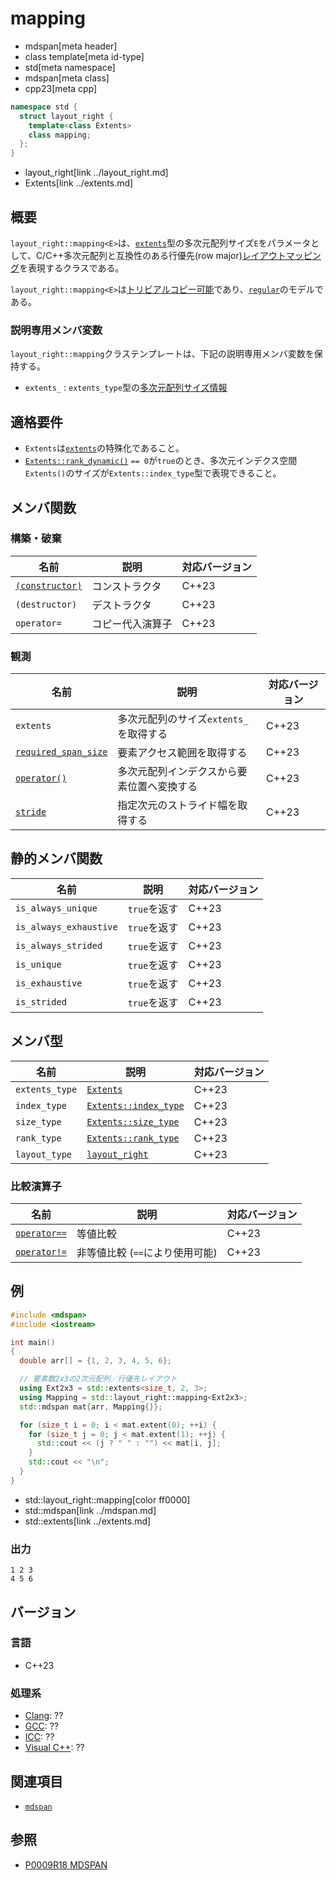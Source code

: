 # mapping
* mdspan[meta header]
* class template[meta id-type]
* std[meta namespace]
* mdspan[meta class]
* cpp23[meta cpp]

```cpp
namespace std {
  struct layout_right {
    template<class Extents>
    class mapping;
  };
}
```
* layout_right[link ../layout_right.md]
* Extents[link ../extents.md]

## 概要
`layout_right::mapping<E>`は、[`extents`](../extents.md)型の多次元配列サイズ`E`をパラメータとして、C/C++多次元配列と互換性のある行優先(row major)[レイアウトマッピング](../LayoutMapping.md)を表現するクラスである。

`layout_right::mapping<E>`は[トリビアルコピー可能](/reference/type_traits/is_trivially_copyable.md)であり、[`regular`](/reference/concepts/regular.md)のモデルである。

### 説明専用メンバ変数
`layout_right::mapping`クラステンプレートは、下記の説明専用メンバ変数を保持する。

- `extents_` : `extents_type`型の[多次元配列サイズ情報](../extents.md)


## 適格要件
- `Extents`は[`extents`](../extents.md)の特殊化であること。
- [`Extents::rank_dynamic()`](../extents/rank_dynamic.md) `== 0`が`true`のとき、多次元インデクス空間`Extents()`のサイズが`Extents::index_type`型で表現できること。


## メンバ関数
### 構築・破棄

| 名前 | 説明 | 対応バージョン |
|------|------|----------------|
| [`(constructor)`](mapping/op_constructor.md) | コンストラクタ | C++23 |
| `(destructor)` | デストラクタ | C++23 |
| `operator=`    | コピー代入演算子 | C++23 |

### 観測

| 名前 | 説明 | 対応バージョン |
|------|------|----------------|
| `extents` | 多次元配列のサイズ`extents_`を取得する | C++23 |
| [`required_span_size`](mapping/required_span_size.md) | 要素アクセス範囲を取得する | C++23 |
| [`operator()`](mapping/op_call.md) | 多次元配列インデクスから要素位置へ変換する | C++23 |
| [`stride`](mapping/stride.md) | 指定次元のストライド幅を取得する | C++23 |


## 静的メンバ関数

| 名前 | 説明 | 対応バージョン |
|------|------|----------------|
| `is_always_unique`     | `true`を返す | C++23 |
| `is_always_exhaustive` | `true`を返す | C++23 |
| `is_always_strided`    | `true`を返す | C++23 |
| `is_unique`     | `true`を返す | C++23 |
| `is_exhaustive` | `true`を返す | C++23 |
| `is_strided`    | `true`を返す | C++23 |


## メンバ型

| 名前 | 説明 | 対応バージョン |
|------|------|----------------|
| `extents_type` | [`Extents`](../extents.md) | C++23 |
| `index_type` | [`Extents::index_type`](../extents.md) | C++23 |
| `size_type` | [`Extents::size_type`](../extents.md) | C++23 |
| `rank_type` | [`Extents::rank_type`](../extents.md) | C++23 |
| `layout_type` | [`layout_right`](../layout_right.md) | C++23 |


### 比較演算子

| 名前 | 説明 | 対応バージョン |
|------|------|----------------|
| [`operator==`](mapping/op_equal.md) | 等値比較 | C++23 |
| [`operator!=`](mapping/op_equal.md) | 非等値比較 (`==`により使用可能) | C++23 |


## 例
```cpp example
#include <mdspan>
#include <iostream>

int main()
{
  double arr[] = {1, 2, 3, 4, 5, 6};

  // 要素数2x3の2次元配列／行優先レイアウト
  using Ext2x3 = std::extents<size_t, 2, 3>;
  using Mapping = std::layout_right::mapping<Ext2x3>;
  std::mdspan mat{arr, Mapping{}};

  for (size_t i = 0; i < mat.extent(0); ++i) {
    for (size_t j = 0; j < mat.extent(1); ++j) {
      std::cout << (j ? " " : "") << mat[i, j];
    }
    std::cout << "\n";
  }
}
```
* std::layout_right::mapping[color ff0000]
* std::mdspan[link ../mdspan.md]
* std::extents[link ../extents.md]

### 出力
```
1 2 3
4 5 6
```


## バージョン
### 言語
- C++23

### 処理系
- [Clang](/implementation.md#clang): ??
- [GCC](/implementation.md#gcc): ??
- [ICC](/implementation.md#icc): ??
- [Visual C++](/implementation.md#visual_cpp): ??


## 関連項目
- [`mdspan`](../mdspan.md)


## 参照
- [P0009R18 MDSPAN](https://www.open-std.org/jtc1/sc22/wg21/docs/papers/2022/p0009r18.html)

